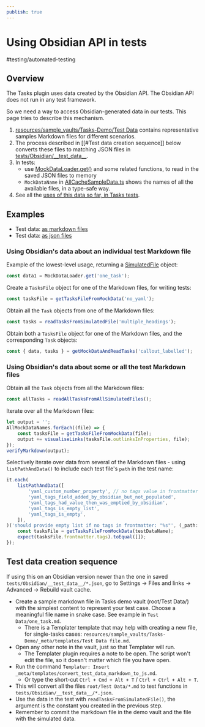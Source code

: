 ```yaml
---
publish: true
---
```


# Using Obsidian API in tests

<span class="related-pages">#testing/automated-testing</span>

## Overview

The Tasks plugin uses data created by the Obsidian API. The Obsidian API does not run in any test framework.

So we need a way to access Obsidian-generated data in our tests. This page tries to describe this mechanism.

1. [resources/sample_vaults/Tasks-Demo/Test Data](https://github.com/obsidian-tasks-group/obsidian-tasks/tree/main/resources/sample_vaults/Tasks-Demo/Test%20Data) contains representative samples Markdown files for different scenarios.
2. The process described in [[#Test data creation sequence]] below converts these files to matching JSON files in [tests/Obsidian/\_\_test_data\_\_](https://github.com/obsidian-tasks-group/obsidian-tasks/tree/main/tests/Obsidian/__test_data__).
3. In tests:
    - use [MockDataLoader.get()](https://github.com/obsidian-tasks-group/obsidian-tasks/blob/main/tests/TestingTools/MockDataLoader.ts) and some related functions, to read in the saved JSON files to memory
    - `MockDataName` in [AllCacheSampleData.ts](https://github.com/obsidian-tasks-group/obsidian-tasks/blob/main/tests/Obsidian/AllCacheSampleData.ts) shows the names of all the available files, in a type-safe way.
4. See all the [uses of this data so far, in Tasks tests](https://github.com/search?type=code&q=repo%3Aobsidian-tasks-group%2Fobsidian-tasks+%2F%28AllMockDataNames%7Cbuilder.mockData%7CgetMockDataAndReadTasks%7ClistPathAndData%7CMockDataLoader%7CMockDataName%7CreadTasksFromSimulatedFile%7CSimulatedFile%29%2F).

## Examples

- Test data: [as markdown files](https://github.com/obsidian-tasks-group/obsidian-tasks/tree/main/resources/sample_vaults/Tasks-Demo/Test%20Data)
- Test data: [as json files](https://github.com/obsidian-tasks-group/obsidian-tasks/tree/main/tests/Obsidian/__test_data__)

### Using Obsidian's data about an individual test Markdown file

Example of the lowest-level usage, returning a [SimulatedFile](https://github.com/obsidian-tasks-group/obsidian-tasks/blob/main/tests/Obsidian/SimulatedFile.ts) object:

<!-- snippet: MockDataLoader.get -->
```ts
const data1 = MockDataLoader.get('one_task');
```
<!-- endSnippet -->

Create a `TasksFile` object for one of the Markdown files, for writing tests:

<!-- snippet: getTasksFileFromMockData -->
```ts
const tasksFile = getTasksFileFromMockData('no_yaml');
```
<!-- endSnippet -->

Obtain all the `Task` objects from one of the Markdown files:

<!-- snippet: readTasksFromSimulatedFile -->
```ts
const tasks = readTasksFromSimulatedFile('multiple_headings');
```
<!-- endSnippet -->

Obtain both a `TasksFile` object for one of the Markdown files, and the corresponding `Task` objects:

<!-- snippet: getMockDataAndReadTasks -->
```ts
const { data, tasks } = getMockDataAndReadTasks('callout_labelled');
```
<!-- endSnippet -->

### Using Obsidian's data about some or all the test Markdown files

Obtain all the `Task` objects from all the Markdown files:

<!-- snippet: readAllTasksFromAllSimulatedFiles -->
```ts
const allTasks = readAllTasksFromAllSimulatedFiles();
```
<!-- endSnippet -->

Iterate over all the Markdown files:

<!-- snippet: AllMockDataNames -->
```ts
let output = '';
AllMockDataNames.forEach((file) => {
    const tasksFile = getTasksFileFromMockData(file);
    output += visualiseLinks(tasksFile.outlinksInProperties, file);
});
verifyMarkdown(output);
```
<!-- endSnippet -->

Selectively iterate over data from several of the Markdown files - using `listPathAndData()` to include each test file's `path` in the test name:

<!-- snippet: iterate-over-multiple-SimulatedFiles -->
```ts
it.each(
    listPathAndData([
        'yaml_custom_number_property', // no tags value in frontmatter
        'yaml_tags_field_added_by_obsidian_but_not_populated',
        'yaml_tags_had_value_then_was_emptied_by_obsidian',
        'yaml_tags_is_empty_list',
        'yaml_tags_is_empty',
    ]),
)('should provide empty list if no tags in frontmatter: "%s"', (_path: string, testDataName: MockDataName) => {
    const tasksFile = getTasksFileFromMockData(testDataName);
    expect(tasksFile.frontmatter.tags).toEqual([]);
});
```
<!-- endSnippet -->

## Test data creation sequence

If using this on an Obsidian version newer than the one in saved `tests/Obsidian/__test_data__/*.json`, go to Settings → Files and links → Advanced → Rebuild vault cache.

- Create a sample markdown file in Tasks demo vault (root/Test Data/) with the simplest content to represent your test case. Choose a meaningful file name in snake case. See example in `Test Data/one_task.md`.
  - There is a Templater template that may help with creating a new file, for single-tasks cases: `resources/sample_vaults/Tasks-Demo/_meta/templates/Test Data file.md`.
- Open any other note in the vault, just so that Templater will run.
  - The Templater plugin requires a note to be open. The script won't edit the file, so it doesn't matter which file you have open.
- Run the command `Templater: Insert _meta/templates/convert_test_data_markdown_to_js.md`.
  - Or type the short-cut `Ctrl + Cmd + Alt + T` / `Ctrl + Ctrl + Alt + T`.
- This will convert all the files `root/Test Data/*.md` to test functions in `tests/Obsidian/__test_data__/*.json`.
- Use the data in the test with `readTasksFromSimulatedFile()`, the argument is the constant you created in the previous step.
- Remember to commit the markdown file in the demo vault and the file with the simulated data.
